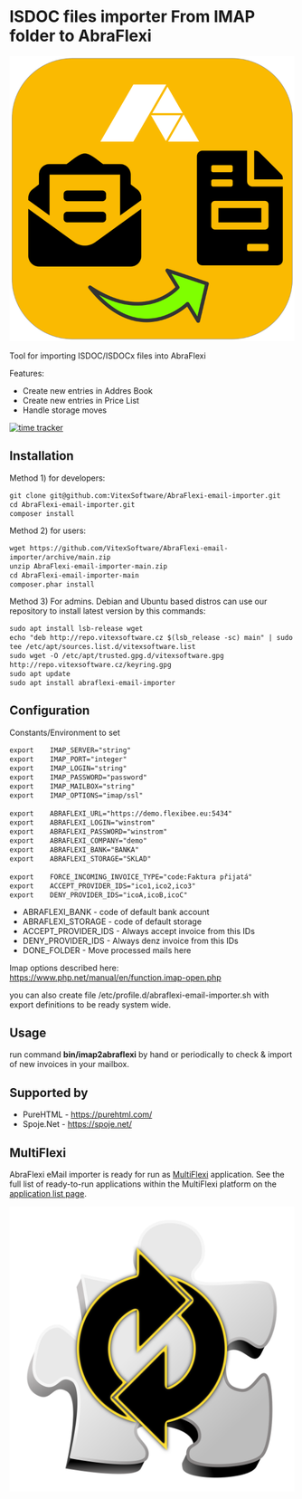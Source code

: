 ISDOC files importer From IMAP folder to AbraFlexi
==================================================

![Logo](abraflexi-imap-import.svg?raw=true)

Tool for importing ISDOC/ISDOCx files into AbraFlexi

Features:

 * Create new entries in Addres Book
 * Create new entries in Price List
 * Handle storage moves

[![time tracker](https://wakatime.com/badge/github/VitexSoftware/AbraFlexi-email-importer.svg)](https://wakatime.com/badge/github/VitexSoftware/AbraFlexi-email-importer)

Installation
------------


Method 1) for developers:

```shell
git clone git@github.com:VitexSoftware/AbraFlexi-email-importer.git
cd AbraFlexi-email-importer.git
composer install
```

Method 2) for users:

```shell
wget https://github.com/VitexSoftware/AbraFlexi-email-importer/archive/main.zip
unzip AbraFlexi-email-importer-main.zip
cd AbraFlexi-email-importer-main
composer.phar install
```

Method 3) For admins. Debian and Ubuntu based distros can use our repository to 
install latest version by this commands:

```shell
sudo apt install lsb-release wget
echo "deb http://repo.vitexsoftware.cz $(lsb_release -sc) main" | sudo tee /etc/apt/sources.list.d/vitexsoftware.list
sudo wget -O /etc/apt/trusted.gpg.d/vitexsoftware.gpg http://repo.vitexsoftware.cz/keyring.gpg
sudo apt update
sudo apt install abraflexi-email-importer
```


Configuration
-------------

Constants/Environment to set

```shell
export    IMAP_SERVER="string"
export    IMAP_PORT="integer"
export    IMAP_LOGIN="string"
export    IMAP_PASSWORD="password"
export    IMAP_MAILBOX="string"
export    IMAP_OPTIONS="imap/ssl"

export    ABRAFLEXI_URL="https://demo.flexibee.eu:5434"
export    ABRAFLEXI_LOGIN="winstrom"
export    ABRAFLEXI_PASSWORD="winstrom"
export    ABRAFLEXI_COMPANY="demo"
export    ABRAFLEXI_BANK="BANKA"
export    ABRAFLEXI_STORAGE="SKLAD"

export    FORCE_INCOMING_INVOICE_TYPE="code:Faktura přijatá"
export    ACCEPT_PROVIDER_IDS="ico1,ico2,ico3"
export    DENY_PROVIDER_IDS="icoA,icoB,icoC"

```

 * ABRAFLEXI_BANK      - code of default bank account
 * ABRAFLEXI_STORAGE   - code of default storage
 * ACCEPT_PROVIDER_IDS - Always accept invoice from this IDs
 * DENY_PROVIDER_IDS   - Always denz invoice from this IDs
 * DONE_FOLDER         - Move processed mails here

Imap options described here: https://www.php.net/manual/en/function.imap-open.php

you can also create file /etc/profile.d/abraflexi-email-importer.sh with export
definitions to be ready system wide.


Usage
-----

run command **bin/imap2abraflexi** by hand or periodically to check & import of
new invoices in your mailbox.



Supported by
------------

 * PureHTML - https://purehtml.com/
 * Spoje.Net - https://spoje.net/

MultiFlexi
----------

AbraFlexi eMail importer is ready for run as [MultiFlexi](https://multiflexi.eu) application.
See the full list of ready-to-run applications within the MultiFlexi platform on the [application list page](https://www.multiflexi.eu/apps.php).

[![MultiFlexi App](https://github.com/VitexSoftware/MultiFlexi/blob/main/doc/multiflexi-app.svg)](https://www.multiflexi.eu/apps.php)
